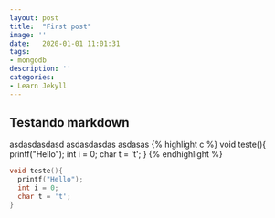 ```yaml
---
layout: post
title:  "First post"
image: ''
date:   2020-01-01 11:01:31
tags:
- mongodb
description: ''
categories:
- Learn Jekyll 
---
```

## Testando markdown
asdasdasdasd
asdasdasdas
asdasas
{% highlight c %}
void teste(){
  printf("Hello");
  int i = 0;
  char t = 't';
}
{% endhighlight %}
```c
void teste(){
  printf("Hello");
  int i = 0;
  char t = 't';
}
```

<style>
.highlight-left {margin-left: 0}
canvas { position: relative; top: 0;}
</style>

<div id='canvas-holder' style="position:relative; width: 100%;">
  <div id="dat-gui-holder" style="position: absolute; top: 0em; right: 0em;z-index: 1;" ></div>
</div>
<script src="https://cdnjs.cloudflare.com/ajax/libs/p5.js/0.7.2/p5.min.js">
<script src="/public/js/test.js"></script>
